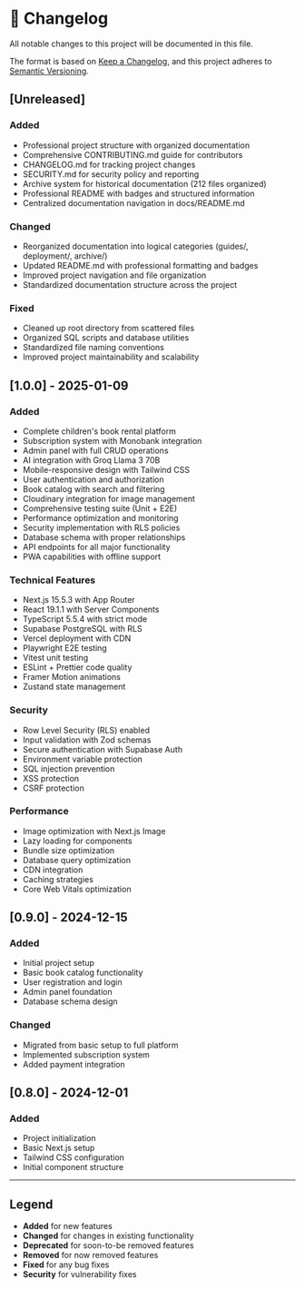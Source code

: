 # 📝 Changelog

All notable changes to this project will be documented in this file.

The format is based on [Keep a Changelog](https://keepachangelog.com/en/1.0.0/),
and this project adheres to [Semantic Versioning](https://semver.org/spec/v2.0.0.html).

## [Unreleased]

### Added
- Professional project structure with organized documentation
- Comprehensive CONTRIBUTING.md guide for contributors
- CHANGELOG.md for tracking project changes
- SECURITY.md for security policy and reporting
- Archive system for historical documentation (212 files organized)
- Professional README with badges and structured information
- Centralized documentation navigation in docs/README.md

### Changed
- Reorganized documentation into logical categories (guides/, deployment/, archive/)
- Updated README.md with professional formatting and badges
- Improved project navigation and file organization
- Standardized documentation structure across the project

### Fixed
- Cleaned up root directory from scattered files
- Organized SQL scripts and database utilities
- Standardized file naming conventions
- Improved project maintainability and scalability

## [1.0.0] - 2025-01-09

### Added
- Complete children's book rental platform
- Subscription system with Monobank integration
- Admin panel with full CRUD operations
- AI integration with Groq Llama 3 70B
- Mobile-responsive design with Tailwind CSS
- User authentication and authorization
- Book catalog with search and filtering
- Cloudinary integration for image management
- Comprehensive testing suite (Unit + E2E)
- Performance optimization and monitoring
- Security implementation with RLS policies
- Database schema with proper relationships
- API endpoints for all major functionality
- PWA capabilities with offline support

### Technical Features
- Next.js 15.5.3 with App Router
- React 19.1.1 with Server Components
- TypeScript 5.5.4 with strict mode
- Supabase PostgreSQL with RLS
- Vercel deployment with CDN
- Playwright E2E testing
- Vitest unit testing
- ESLint + Prettier code quality
- Framer Motion animations
- Zustand state management

### Security
- Row Level Security (RLS) enabled
- Input validation with Zod schemas
- Secure authentication with Supabase Auth
- Environment variable protection
- SQL injection prevention
- XSS protection
- CSRF protection

### Performance
- Image optimization with Next.js Image
- Lazy loading for components
- Bundle size optimization
- Database query optimization
- CDN integration
- Caching strategies
- Core Web Vitals optimization

## [0.9.0] - 2024-12-15

### Added
- Initial project setup
- Basic book catalog functionality
- User registration and login
- Admin panel foundation
- Database schema design

### Changed
- Migrated from basic setup to full platform
- Implemented subscription system
- Added payment integration

## [0.8.0] - 2024-12-01

### Added
- Project initialization
- Basic Next.js setup
- Tailwind CSS configuration
- Initial component structure

---

## Legend

- **Added** for new features
- **Changed** for changes in existing functionality
- **Deprecated** for soon-to-be removed features
- **Removed** for now removed features
- **Fixed** for any bug fixes
- **Security** for vulnerability fixes

